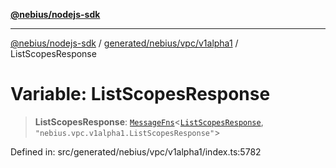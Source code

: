 [**@nebius/nodejs-sdk**](../../../../../README.md)

---

[@nebius/nodejs-sdk](../../../../../README.md) / [generated/nebius/vpc/v1alpha1](../README.md) / ListScopesResponse

# Variable: ListScopesResponse

> **ListScopesResponse**: [`MessageFns`](../../../../../runtime/protos/core/interfaces/MessageFns.md)\<[`ListScopesResponse`](../interfaces/ListScopesResponse.md), `"nebius.vpc.v1alpha1.ListScopesResponse"`\>

Defined in: src/generated/nebius/vpc/v1alpha1/index.ts:5782
